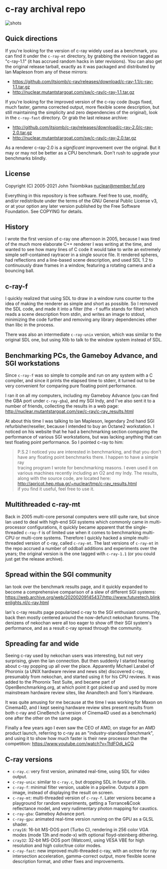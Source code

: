 c-ray archival repo
===================

![shots](http://nuclear.mutantstargoat.com/sw/c-ray/img/c-ray_thumbs.jpg)

Quick directions
----------------
If you're looking for the version of c-ray widely used as a benchmark, you can
find it under the `c-ray-mt` directory, by grabbing the revision tagged as
"c-ray-1.1" (it has accrued random hacks in later revisions). You can also get
the original release tarball, exactly as it was packaged and distributed by Ian
Mapleson from any of these mirrors:

  - https://github.com/jtsiomb/c-ray/releases/download/c-ray-1.1/c-ray-1.1.tar.gz
  - http://nuclear.mutantstargoat.com/sw/c-ray/c-ray-1.1.tar.gz

If you're looking for the improved version of the c-ray code (bugs fixed, much
faster, gamma corrected output, more flexible scene description, but still
maintaining the simplicity and zero dependencies of the original), look in the
`c-ray-fast` directory. Or grab the last release archive:

  - http://github.com/jtsiomb/c-ray/releases/download/c-ray-2.0/c-ray-2.0.tar.gz
  - http://nuclear.mutantstargoat.com/sw/c-ray/c-ray-2.0.tar.gz

As a renderer c-ray-2.0 is a *significant* improvement over the original. But it
may or may not be better as a CPU benchmark. Don't rush to upgrade your
benchmarks blindly.

License
-------
Copyright (C) 2005-2021 John Tsiombikas <nuclear@member.fsf.org>

Everything in this repository is free software. Feel free to use, modify, and/or
redistribute under the terms of the GNU General Public License v3, or at your
option any later version published by the Free Software Foundation. See COPYING
for details.

History
-------
I wrote the first version of c-ray one afternoon in 2005, because I was tired of
the much more elaborate C++ renderer I was writing at the time, and wanted to
see how many lines of C code it would take to write an extremely simple
self-contained raytracer in a single source file. It rendered spheres, had
reflections and a line-based scene description, and used SDL 1.2 to continuously
draw frames in a window, featuring a rotating camera and a bouncing ball.

## c-ray-f
I quickly realized that using SDL to draw in a window runs counter to the idea
of making the renderer as simple and short as possible. So I removed the SDL
code, and made it into a filter (the `-f` suffix stands for filter) which reads a
scene description from stdin, and writes an image to stdout, minimizing the code
further and removing any library dependencies other than libc in the process.

There was also an intermediate `c-ray-unix` version, which was similar to the
original SDL one, but using Xlib to talk to the window system instead of SDL.

## Benchmarking PCs, the Gameboy Advance, and SGI workstations
Since `c-ray-f` was so simple to compile and run on any system with a C
compiler, and since it prints the elapsed time to stderr, it turned out to be
very convenient for comparing pure floating point performance.

I ran it on all my computers, including my Gameboy
Advance (you can find the GBA port under `c-ray-gba`), and my SGI Indy, and I've
also sent it to a number of friends, collecting the results in a web page:
http://nuclear.mutantstargoat.com/sw/c-ray/c-ray_results.html

At about this time I was talking to Ian Mapleson, legendary 2nd hand SGI
refurbisher/reseller, because I intended to buy an Octane2 workstation. I
noticed on his website that he had a benchmarking section comparing the
performance of various SGI workstations, but was lacking anything that can test
floating point performance. So I pointed c-ray to him:

> P.S.2 I noticed you are interested in benchmarking, and that you don't          
> have any floating point benchmarks there. I happen to have a simple ray         
> tracing program I wrote for benchmarking reasons. I even used it on             
> various machines recently including an O2 and my Indy. The results,             
> along with the source code, are located here:                                   
> http://apricot.hep.ntua.gr/~nuclear/tmp/c-ray_results.html                      
> if you find it useful, feel free to use it.

## Multithreaded c-ray-mt
Back in 2005 multi-core personal computers were still quite rare, but since Ian
used to deal with high-end SGI systems which commonly came in multi-processor
configurations, it quickly became apparent that the single-threaded `c-ray-f` is
of limited use when it comes to benchmarking multi-CPU or multi-core systems.
Therefore I quickly hacked a simple multi-threaded version of c-ray, called
`c-ray-mt`. The last versions of `c-ray-mt` in the repo accrued a number of
oddball additions and experiments over the years; the original version is the
one tagged with `c-ray-1.1` (or you could just get the release archive).

## Spread within the SGI community
Ian took over the benchmark results page, and it quickly expanded to become a
comprehensive comparison of a slew of different SGI systems:
https://web.archive.org/web/20200209145437/http://www.futuretech.blinkenlights.nl/c-ray.html

Ian's c-ray results page popularized c-ray to the SGI enthusiast community, back
then mostly centered around the now-defunct nekochan forums. The denizens of
nekochan were all too eager to show off their SGI system's performance, and as a
result c-ray spread through the community.

## Spreading far and wide
Seeing c-ray used by nekochan users was interesting, but not very surprising,
given the Ian connection. But then suddenly I started hearing about c-ray
popping up all over the place. Apparently Michael Larabel of Phoronix (a UNIX
hardware review and news site) discovered c-ray, presumably from nekochan, and
started using it for his CPU reviews. It was added to the Phoronix Test Suite,
and became part of OpenBenchmarking.org, at which point it got picked up and
used by more mainstream hardware review sites, like Anandtech and Tom's
Hardware.

It was quite amusing for me because at the time I was working for
Maxon on Cinema4D, and I kept seeing hardware review sites present results
from both c-ray and CineBench (a version of Cinema4D used as a benchmark) one
after the other on the same page.

Finally a few years ago I even saw the CEO of AMD, on stage for an AMD product
launch, referring to c-ray as an "industry-standard benchmark", and using it to
show how much faster is their new processor than the competition:
https://www.youtube.com/watch?v=TtdFOdj_kCQ

C-ray versions
--------------
  - `c-ray.c`: very first version, animated real-time, using SDL for video output.
  - `c-ray-unix`: similar to `c-ray.c`, but dropping SDL in favour of Xlib.
  - `c-ray-f`: minimal filter version, usable in a pipeline. Outputs a ppm
    image, instead of displaying the result on screen.
  - `c-ray-mt`: multi-threaded version of `c-ray-f`. Later versions became a
    playground for random experiments, getting a Torrance&Cook reflectance
    model, and very rudimentary photon mapping for caustics.
  - `c-ray-gba`: Gameboy Advance port.
  - `c-ray-gpu`: animated real-time version running on the GPU as a GLSL shader.
  - `cray16`: 16-bit MS-DOS port (Turbo C), rendering in 256 color VGA modes
    (mode 13h and mode-x) with optional floyd-steinberg dithering.
  - `cray32`: 32-bit MS-DOS port (Watcom), using VESA VBE for high resolution
    and high color/true color modes.
  - `c-ray-fast`: new improved multi-threaded c-ray, with an octree for ray
    intersection acceleration, gamma-correct output, more flexible scene
    description format, and other fixes and improvements.
